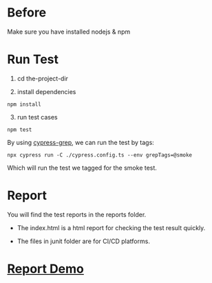 
# Before

Make sure you have installed nodejs & npm

# Run Test

1. cd the-project-dir

2. install dependencies

``` shell
npm install
```
3. run test cases

``` shell
npm test
```

By using [cypress-grep](https://www.npmjs.com/package/cypress-grep), we can run the test by tags:

``` shell
npx cypress run -C ./cypress.config.ts --env grepTags=@smoke
```
Which will run the test we tagged for the smoke test. 


# Report

You will find the test reports in the reports folder.

* The index.html is a html report for checking the test result quickly.

* The files in junit folder are for CI/CD platforms. 


# [Report Demo](https://drive.google.com/file/d/1xvj4UtD5rEFtYrZ5RNpX9rRIwgrcyVk4/view)

